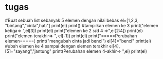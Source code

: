 # tugas
#Buat sebuah list sebanyak 5 elemen dengan nilai bebas
el=[1,2,3, "bintang","cinta",hati"]
print(el)
print()
#tampilkan elemen ke 3
print("elemen ketiga=> ",el[3])
print(el)
print("elemen ke 2 s/d 4 =>",el[2:4])
print(el)
print("elemen terakhir=> ", el[-1])
print(el)
print("=====Perubahan elemen=====)
print("mengubah cinta jadi benci")
el[4]="benci"
print(el)
#ubah elemen ke 4 sampai dengan elemen terakhir
el[4],[5]="sayang","jantung"
print(Perubahan elemen 4-akhir=> ",el)
print(el)

